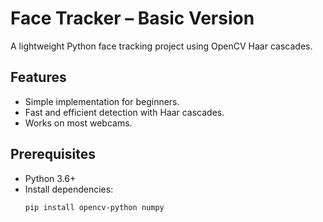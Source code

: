 # Face Tracker – Basic Version

A lightweight Python face tracking project using OpenCV Haar cascades.

## Features
- Simple implementation for beginners.
- Fast and efficient detection with Haar cascades.
- Works on most webcams.

## Prerequisites
- Python 3.6+
- Install dependencies:
  ```bash
  pip install opencv-python numpy

